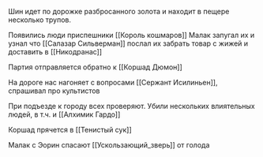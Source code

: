 Шин идет по дорожке разбросанного золота и находит в пещере несколько трупов.

Появились люди приспешники [[Король кошмаров]]
Малак запугал их и узнал что
[[Салазар Сильверман]] послал их забрать товар с жижей и доставить в [[Никодранас]]


Партия отправляется обратно к [[Коршад Дюмон]]

На дороге нас нагоняет с вопросами [[Сержант Исилиньен]], спрашивал про культистов


При подъезде к городу всех проверяют. Убили нескольких влиятельных людей, в т.ч. и [[Алхимик Гардо]]

Коршад прячется в [[Тенистый сук]]

Малак с Эорин спасают [[Ускользающий_зверь]] от голода



